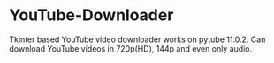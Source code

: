 # YouTube-Downloader
Tkinter based YouTube video downloader works on pytube 11.0.2. Can download YouTube videos in 720p(HD), 144p and even only audio.  

